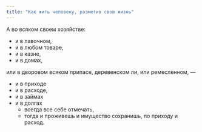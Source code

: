 ```yaml
---
title: "Как жить человеку, разметив свою жизнь"
---
```


А во всяком своем хозяйстве:

* и в лавочном,
* и в любом товаре,
* и в казне,
* и в домах,

или в дворовом всяком припасе, деревенском ли, или ремесленном, —

* и в приходе
* и в расходе,
* и в займах
* и в долгах
  * всегда все себе отмечать,
  * тогда и проживешь и имущество сохранишь, по приходу и расход.
